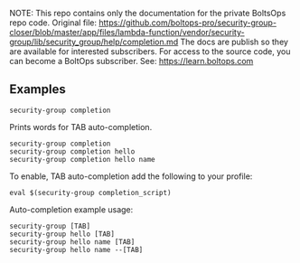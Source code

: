 <!-- note marker start -->
NOTE: This repo contains only the documentation for the private BoltsOps repo code.
Original file: https://github.com/boltops-pro/security-group-closer/blob/master/app/files/lambda-function/vendor/security-group/lib/security_group/help/completion.md
The docs are publish so they are available for interested subscribers.
For access to the source code, you can become a BoltOps subscriber.
See: https://learn.boltops.com

<!-- note marker end -->

## Examples

    security-group completion

Prints words for TAB auto-completion.

    security-group completion
    security-group completion hello
    security-group completion hello name

To enable, TAB auto-completion add the following to your profile:

    eval $(security-group completion_script)

Auto-completion example usage:

    security-group [TAB]
    security-group hello [TAB]
    security-group hello name [TAB]
    security-group hello name --[TAB]
